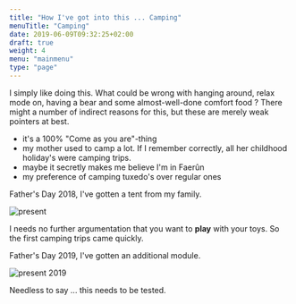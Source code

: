 ```yaml
---
title: "How I've got into this ... Camping"
menuTitle: "Camping"
date: 2019-06-09T09:32:25+02:00
draft: true
weight: 4
menu: "mainmenu"
type: "page"
---
```


I simply like doing this. What could be wrong with hanging around, relax mode on, having a bear and some almost-well-done comfort food ? There might a number of indirect reasons for this, but these are merely weak pointers at best.

* it's a 100% "Come as you are"-thing
* my mother used to camp a lot. If I remember correctly, all her childhood holiday's were camping trips.
* maybe it secretly makes me believe I'm in Faer&ucirc;n
* my preference of camping tuxedo's over regular ones

Father's Day 2018, I've gotten a tent from my family.

<img src="/images/DSC_1627.jpg" alt="present" class="default">

I needs no further argumentation that you want to **play** with your toys. So the first camping trips came quickly.

Father's Day 2019, I've gotten an additional module.

<img src="/images/DSC_1627.jpg" alt="present 2019" class="default">

Needless to say ... this needs to be tested.
